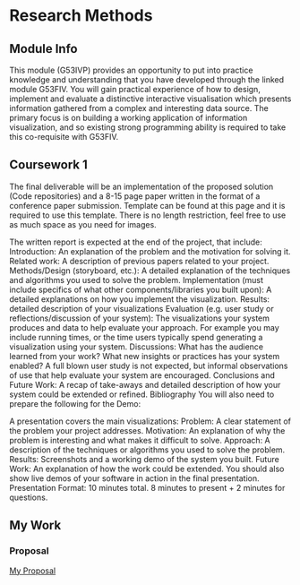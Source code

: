 # Research Methods

## Module Info

This module (G53IVP) provides an opportunity to put into practice knowledge and understanding that you have developed through the linked module G53FIV. You will gain practical experience of how to design, implement and evaluate a distinctive interactive visualisation which presents information gathered from a complex and interesting data source. The primary focus is on building a working application of information visualization, and so existing strong programming ability is required to take this co-requisite with G53FIV.

## Coursework 1

The final deliverable will be an implementation of the proposed solution (Code repositories) and a 8-15 page paper written in the format of a conference paper submission. Template can be found at this page and it is required to use this template. There is no length restriction, feel free to use as much space as you need for images.

The written report is expected at the end of the project, that include:
Introduction: An explanation of the problem and the motivation for solving it.
Related work: A description of previous papers related to your project.
Methods/Design (storyboard, etc.): A detailed explanation of the techniques and algorithms you used to solve the problem.
Implementation (must include specifics of what other components/libraries you built upon): A detailed explanations on how you implement the visualization.
Results: detailed description of your visualizations
Evaluation (e.g. user study or reflections/discussion of your system): The visualizations your system produces and data to help evaluate your approach. For example you may include running times, or the time users typically spend generating a visualization using your system.
Discussions: What has the audience learned from your work? What new insights or practices has your system enabled? A full blown user study is not expected, but informal observations of use that help evaluate your system are encouraged.
Conclusions and Future Work: A recap of take-aways and detailed description of how your system could be extended or refined.
Bibliography
You will also need to prepare the following for the Demo:

A presentation covers the main visualizations:
Problem: A clear statement of the problem your project addresses.
Motivation: An explanation of why the problem is interesting and what makes it difficult to solve.
Approach: A description of the techniques or algorithms you used to solve the problem.
Results: Screenshots and a working demo of the system you built.
Future Work: An explanation of how the work could be extended.
You should also show live demos of your software in action in the final presentation.
Presentation Format: 10 minutes total. 8 minutes to present + 2 minutes for questions.

## My Work

### Proposal

[My Proposal](uploads/pdf/infovisproject/proposal.pdf)

